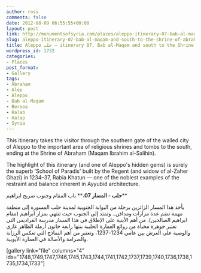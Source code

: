 ```yaml
---
author: ross
comments: false
date: 2012-08-09 06:55:55+00:00
layout: post
link: http://monumentsofsyria.com/places/aleppo-itinerary-07-bab-al-maqam-and-south-to-the-shrine-of-abraham/
slug: aleppo-itinerary-07-bab-al-maqam-and-south-to-the-shrine-of-abraham
title: Aleppo حلب — itinerary 07, Bab al-Maqam and south to the Shrine of Abraham
wordpress_id: 1732
categories:
- Places
post_format:
- Gallery
tags:
- Abraham
- Alep
- Aleppo
- Bab al-Maqam
- Beroea
- Halab
- Halap
- Syria
---
```


This itinerary takes the visitor through the southern gate of the walled city of Aleppo to the important area of religious shrines and tombs to the south, ending at the Shrine of Abraham (Maqam Ibrahim al-Salihin).

The highlight of this itinerary (and one of Aleppo's hidden gems) is surely the superb 'School of Paradis' built by the Regent (and widow of al-Zaher Ghazi) in 1234–37, Rabia Khatun — one of the noblest examples of the restraint and balance inherent in Ayyubid architecture.


**حلب - المسار 07**،** باب المقام وجنوب ضريح ابراهيم**




يأخذ هذا المسار الزائرين برحلة من البوابة الجنوبية لمدينة حلب المسورة إلى منطقة مهمة تضم عدة مزارات ومدافن.. وتمتد إلى الجنوب حيث تنتهي بمزار ابراهيم (مقام ابراهيم الصالحين). من أهم الأبنية على الإطلاق في هذا المسار مدرسة الفراديس التي تعتبر جوهرة مخبأة من روائع العمارة الحلبية بنتها رابعة خاتون أرملة الظاهر غازي والوصية على العرش بين عامي 1234-1237، وتعتبر من أهم النماذج التي تعكس الرزانة والصرامة والأصالة في العمارة الأيوبية.


[gallery link="file" columns="4" ids="1748,1749,1747,1746,1745,1743,1744,1741,1742,1737,1739,1740,1736,1738,1735,1734,1733"]
